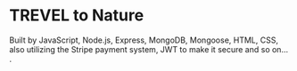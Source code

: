 # TREVEL to Nature

Built by JavaScript, Node.js, Express, MongoDB, Mongoose, HTML, CSS, also utilizing the Stripe payment system, JWT to make it secure and so on... .
